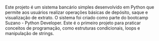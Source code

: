 Este projeto é um sistema bancário simples desenvolvido em Python que permite aos usuários realizar operações básicas de depósito, saque e visualização de extrato.
O sistema foi criado como parte do bootcamp Suzano - Python Developer. Este é o primeiro projeto para praticar conceitos de programação, como estruturas condicionais, loops e manipulação de strings.
